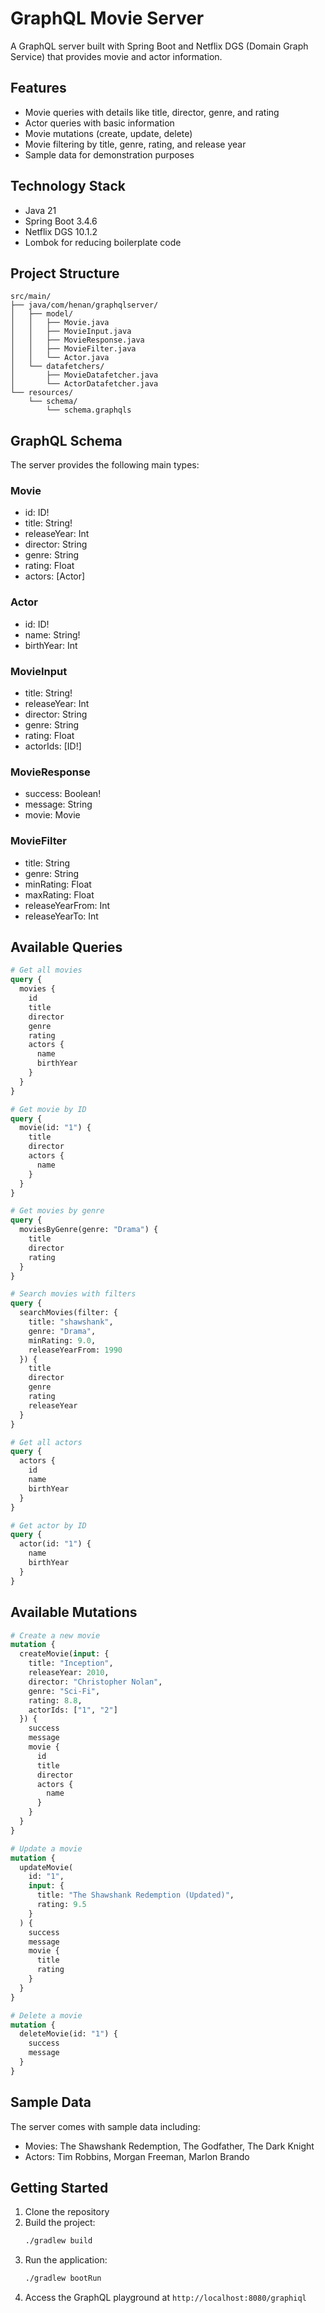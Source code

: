 # GraphQL Movie Server

A GraphQL server built with Spring Boot and Netflix DGS (Domain Graph Service) that provides movie and actor information.

## Features

- Movie queries with details like title, director, genre, and rating
- Actor queries with basic information
- Movie mutations (create, update, delete)
- Movie filtering by title, genre, rating, and release year
- Sample data for demonstration purposes

## Technology Stack

- Java 21
- Spring Boot 3.4.6
- Netflix DGS 10.1.2
- Lombok for reducing boilerplate code

## Project Structure

```
src/main/
├── java/com/henan/graphqlserver/
│   ├── model/
│   │   ├── Movie.java
│   │   ├── MovieInput.java
│   │   ├── MovieResponse.java
│   │   ├── MovieFilter.java
│   │   └── Actor.java
│   └── datafetchers/
│       ├── MovieDatafetcher.java
│       └── ActorDatafetcher.java
└── resources/
    └── schema/
        └── schema.graphqls
```

## GraphQL Schema

The server provides the following main types:

### Movie
- id: ID!
- title: String!
- releaseYear: Int
- director: String
- genre: String
- rating: Float
- actors: [Actor]

### Actor
- id: ID!
- name: String!
- birthYear: Int

### MovieInput
- title: String!
- releaseYear: Int
- director: String
- genre: String
- rating: Float
- actorIds: [ID!]

### MovieResponse
- success: Boolean!
- message: String
- movie: Movie

### MovieFilter
- title: String
- genre: String
- minRating: Float
- maxRating: Float
- releaseYearFrom: Int
- releaseYearTo: Int

## Available Queries

```graphql
# Get all movies
query {
  movies {
    id
    title
    director
    genre
    rating
    actors {
      name
      birthYear
    }
  }
}

# Get movie by ID
query {
  movie(id: "1") {
    title
    director
    actors {
      name
    }
  }
}

# Get movies by genre
query {
  moviesByGenre(genre: "Drama") {
    title
    director
    rating
  }
}

# Search movies with filters
query {
  searchMovies(filter: {
    title: "shawshank",
    genre: "Drama",
    minRating: 9.0,
    releaseYearFrom: 1990
  }) {
    title
    director
    genre
    rating
    releaseYear
  }
}

# Get all actors
query {
  actors {
    id
    name
    birthYear
  }
}

# Get actor by ID
query {
  actor(id: "1") {
    name
    birthYear
  }
}
```

## Available Mutations

```graphql
# Create a new movie
mutation {
  createMovie(input: {
    title: "Inception",
    releaseYear: 2010,
    director: "Christopher Nolan",
    genre: "Sci-Fi",
    rating: 8.8,
    actorIds: ["1", "2"]
  }) {
    success
    message
    movie {
      id
      title
      director
      actors {
        name
      }
    }
  }
}

# Update a movie
mutation {
  updateMovie(
    id: "1",
    input: {
      title: "The Shawshank Redemption (Updated)",
      rating: 9.5
    }
  ) {
    success
    message
    movie {
      title
      rating
    }
  }
}

# Delete a movie
mutation {
  deleteMovie(id: "1") {
    success
    message
  }
}
```

## Sample Data

The server comes with sample data including:
- Movies: The Shawshank Redemption, The Godfather, The Dark Knight
- Actors: Tim Robbins, Morgan Freeman, Marlon Brando

## Getting Started

1. Clone the repository
2. Build the project:
   ```bash
   ./gradlew build
   ```
3. Run the application:
   ```bash
   ./gradlew bootRun
   ```
4. Access the GraphQL playground at `http://localhost:8080/graphiql`
